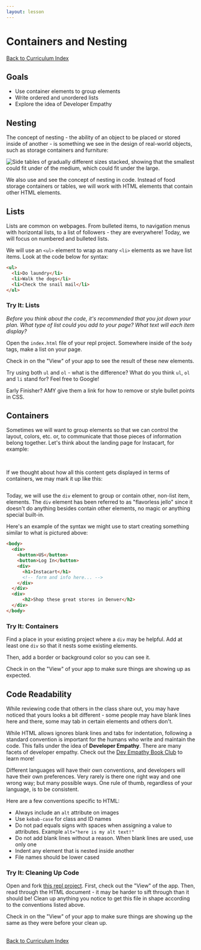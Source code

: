 ```yaml
---
layout: lesson
---
```


# Containers and Nesting

<a href="../">Back to Curriculum Index</a>

## Goals

- Use container elements to group elements
- Write ordered and unordered lists
- Explore the idea of Developer Empathy

## Nesting

The concept of nesting - the ability of an object to be placed or stored inside of another - is something we see in the design of real-world objects, such as storage containers and furniture:

<img class="medium-img" src="./assets/nested-containers.jpg" alt="Side tables of gradually different sizes stacked, showing that the smallest could fit under of the medium, which could fit under the large." />
<img class="small-img" src="./assets/nested-tables.png" alt="" />

We also use and see the concept of nesting in code. Instead of food storage containers or tables, we will work with HTML elements that contain other HTML elements.

## Lists

Lists are common on webpages. From bulleted items, to navigation menus with horizontal lists, to a list of followers - they are everywhere! Today, we will focus on numbered and bulleted lists.

We will use an `<ul>` element to wrap as many `<li>` elements as we have list items. Look at the code below for syntax:

```html
<ul>
  <li>Do laundry</li>
  <li>Walk the dogs</li>
  <li>Check the snail mail</li>
</ul>
```

<div class="try-it-new">
  <h3>Try It: Lists</h3>
  <p><em>Before you think about the code, it's recommended that you jot down your plan. What type of list could you add to your page? What text will each item display?</em></p>
  <p>Open the <code>index.html</code> file of your repl project. Somewhere inside of the <code>body</code> tags, make a list on your page.</p>
  <p>Check in on the "View" of your app to see the result of these new elements.</p>
  <p>Try using both <code>ul</code> and <code>ol</code> - what is the difference? What do you think <code>ul</code>, <code>ol</code> and <code>li</code> stand for? Feel free to Google!</p>
  <p> Early Finisher? AMY give them a link for how to remove or style bullet points in CSS.</p>
</div>

## Containers

Sometimes we will want to group elements so that we can control the layout, colors, etc. or, to communicate that those pieces of information belong together. Let's think about the landing page for Instacart, for example:

<img src="./assets/instacart-plain.png" alt="" />
<br>
<br>

If we thought about how all this content gets displayed in terms of containers, we may mark it up like this:

<img src="./assets/instacart-marked-up.png" alt="" />

Today, we will use the `div` element to group or contain other, non-list item, elements. The `div` element has been referred to as "flavorless jello" since it doesn't do anything besides contain other elements, no magic or anything special built-in.

Here's an example of the syntax we might use to start creating something similar to what is pictured above:

```html
<body>  
  <div>
    <button>US</button>
    <button>Log In</button>
    <div>
      <h1>Instacart</h1>
      <!-- form and info here... -->
    </div>
  </div>
  <div>
      <h2>Shop these great stores in Denver</h2>
  </div>
</body>
```

<div class="try-it-new">
  <h3>Try It: Containers</h3>
  <p>Find a place in your existing project where a <code>div</code> may be helpful. Add at least one <code>div</code> so that it nests some existing elements.</p>
  <p>Then, add a border or background color so you can see it.</p>
  <p>Check in on the "View" of your app to make sure things are showing up as expected.</p>
</div>

## Code Readability

While reviewing code that others in the class share out, you may have noticed that yours looks a bit different - some people may have blank lines here and there, some may tab in certain elements and others don't.

While HTML allows ignores blank lines and tabs for indentation, following a standard convention is important for the humans who write and maintain the code. This falls under the idea of **Developer Empathy**. There are many facets of developer empathy. Check out the [Dev Empathy Book Club](https://devempathybook.club/about/) to learn more!

Different languages will have their own conventions, and developers will have their own preferences. Very rarely is there one right way and one wrong way; but many possible ways. One rule of thumb, regardless of your language, is to be consistent.

Here are a few conventions specific to HTML:
- Always include an `alt` attribute on images
- Use `kebab-case` for class and ID names
- Do not pad equals signs with spaces when assigning a value to attributes. Example `alt="here is my alt text!"`
- Do not add blank lines without a reason. When blank lines are used, use only one
- Indent any element that is nested inside another
- File names should be lower cased

<div class="try-it-new">
  <h3>Try It: Cleaning Up Code</h3>
  <p>Open and fork <a href="">this repl project</a>. First, check out the "View" of the app. Then, read through the HTML document - it may be harder to sift through than it should be! Clean up anything you notice to get this file in shape according to the conventions listed above.</p>
  <p>Check in on the "View" of your app to make sure things are showing up the same as they were before your clean up.</p>
</div>

<br>
<a href="../">Back to Curriculum Index</a>

